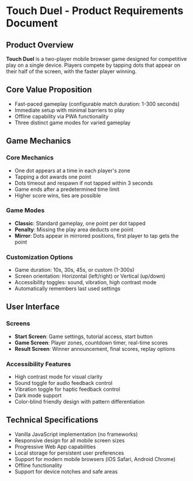 # Touch Duel - Product Requirements Document

## Product Overview

**Touch Duel** is a two-player mobile browser game designed for competitive play on a single device. Players compete by tapping dots that appear on their half of the screen, with the faster player winning.

## Core Value Proposition
- Fast-paced gameplay (configurable match duration: 1-300 seconds)
- Immediate setup with minimal barriers to play
- Offline capability via PWA functionality
- Three distinct game modes for varied gameplay

## Game Mechanics

### Core Mechanics
- One dot appears at a time in each player's zone
- Tapping a dot awards one point
- Dots timeout and respawn if not tapped within 3 seconds
- Game ends after a predetermined time limit
- Higher score wins, ties are possible

### Game Modes
- **Classic**: Standard gameplay, one point per dot tapped
- **Penalty**: Missing the play area deducts one point
- **Mirror**: Dots appear in mirrored positions, first player to tap gets the point

### Customization Options
- Game duration: 10s, 30s, 45s, or custom (1-300s)
- Screen orientation: Horizontal (left/right) or Vertical (up/down)
- Accessibility toggles: sound, vibration, high contrast mode
- Automatically remembers last used settings

## User Interface

### Screens
- **Start Screen**: Game settings, tutorial access, start button
- **Game Screen**: Player zones, countdown timer, real-time scores
- **Result Screen**: Winner announcement, final scores, replay options

### Accessibility Features
- High contrast mode for visual clarity
- Sound toggle for audio feedback control
- Vibration toggle for haptic feedback control
- Dark mode support
- Color-blind friendly design with pattern differentiation

## Technical Specifications
- Vanilla JavaScript implementation (no frameworks)
- Responsive design for all mobile screen sizes
- Progressive Web App capabilities
- Local storage for persistent user preferences
- Support for modern mobile browsers (iOS Safari, Android Chrome)
- Offline functionality
- Support for device notches and safe areas
